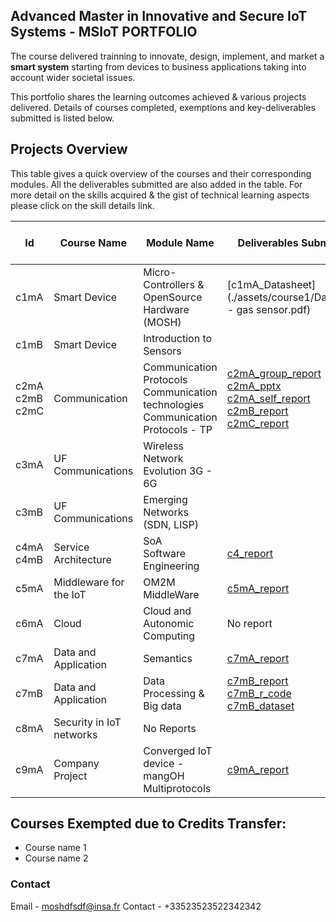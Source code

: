## Advanced Master in Innovative and Secure IoT Systems - MSIoT PORTFOLIO

The course delivered trainning to innovate, design, implement, and market a **smart system** starting from devices to business applications taking into account wider societal issues.

This portfolio shares the learning outcomes achieved & various projects delivered. Details of courses completed, exemptions and key-deliverables submitted is listed below.

## Projects Overview

This table gives a quick overview of the courses and their corresponding modules. All the deliverables submitted are also added in the table. For more detail on the skills acquired & the gist of technical learning aspects please click on the skill details link.

|Id|Course Name|Module Name|Deliverables Submitted|Skills & Learnings acquired|
|------|------|------|------|-----|
|c1mA|Smart Device|Micro-Controllers & OpenSource Hardware (MOSH)|[c1mA_Datasheet](./assets/course1/Datasheet - gas sensor.pdf)|[c1_skills](./course1.md)|
|c1mB|Smart Device|Introduction to Sensors|||
|c2mA<br>c2mB<br>c2mC|Communication|Communication Protocols<br>Communication technologies<br>Communication Protocols - TP|[c2mA_group_report](./assets/course2/course_2_1_2.pdf)<br>[c2mA_pptx](./assets/course2/course_2_1_1.pdf)<br>[c2mA_self_report](./assets/course2/course_2_2.pdf)<br>[c2mB_report](./assets/course2/course_2_3.pdf)<br>[c2mC_report](./assets/course2/course_2_4.pdf)|[c2_skills](./course2.md)|
|c3mA|UF Communications|Wireless Network Evolution 3G - 6G|||
|c3mB|UF Communications|Emerging Networks (SDN, LISP)|||
|c4mA<br>c4mB|Service Architecture|SoA<br>Software Engineering|[c4_report](./assets/course4/course_4_1.pdf)|[c4_skills](./course4.md)|
|c5mA|Middleware for the IoT|OM2M MiddleWare|[c5mA_report](./assets/course5/course_5_1.pdf)|[c5mA_skills](./course5a.md)|
|c6mA|Cloud|Cloud and Autonomic Computing|No report|[c6mA_skills](./course6.md)|
|c7mA|Data and Application|Semantics|[c7mA_report](./assets/course7/course_7_1.pdf)|[c7mA_skills](./course7a.md)|
|c7mB|Data and Application|Data Processing & Big data|[c7mB_report](./assets/course7/course_7_2.pdf)<br>[c7mB_r_code](./assets/course7/global-tem.Rmd)<br>[c7mB_dataset](./assets/course7/climate-change-earth-surface-temperature-data.zip)|[c7mB_skills](./course7b.md)|
|c8mA|Security in IoT networks|No Reports||
|c9mA|Company Project|Converged IoT device - mangOH Multiprotocols|[c9mA_report](./assets/course9/course_9_1.pdf)|[c9mA_skills](./course9a.md)|

## Courses Exempted due to Credits Transfer: 

- Course name 1 
- Course name 2 


### Contact

Email - moshdfsdf@insa.fr
Contact - +33523523522342342
